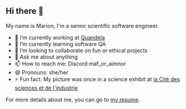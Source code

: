## Hi there 👋

My name is Marion, I'm a senior scientific software engineer.

- 🔭 I’m currently working at [Quandela](https://github.com/Quandela)
- 🌱 I’m currently learning software QA
- 👯 I’m looking to collaborate on fun or ethical projects
- 💬 Ask me about anything
- 📫 How to reach me: Discord maf_or_aimnor
- 😄 Pronouns: she/her
- ⚡ Fun fact: My picture was once in a science exhibit at [la Cité des sciences et de l'industrie](https://www.cite-sciences.fr/)

For more details about me, you can go to [my resume](resume.md).